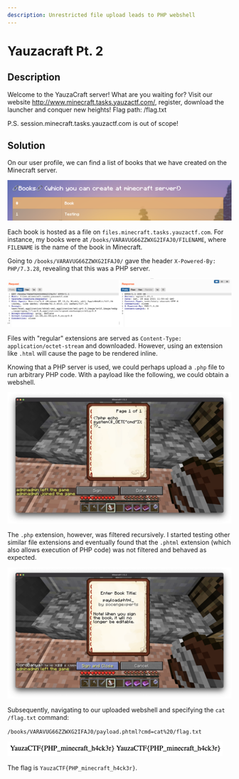 ```yaml
---
description: Unrestricted file upload leads to PHP webshell
---
```


# Yauzacraft Pt. 2

## Description

Welcome to the YauzaCraft server! What are you waiting for? Visit our website http://www.minecraft.tasks.yauzactf.com/, register, download the launcher and conquer new heights! Flag path: /flag.txt

P.S. session.minecraft.tasks.yauzactf.com is out of scope!

## Solution

On our user profile, we can find a list of books that we have created on the Minecraft server.

![](<../../.gitbook/assets/Screenshot 2021-08-30 at 11.51.03 AM.png>)

Each book is hosted as a file on `files.minecraft.tasks.yauzactf.com`. For instance, my books were at `/books/VARAVUG66ZZWXG2IFAJ0/FILENAME`, where `FILENAME` is the name of the book in Minecraft.

Going to `/books/VARAVUG66ZZWXG2IFAJ0/` gave the header `X-Powered-By: PHP/7.3.28`, revealing that this was a PHP server.

![](<../../.gitbook/assets/image (65).png>)

Files with "regular" extensions are served as `Content-Type: application/octet-stream` and downloaded. However, using an extension like `.html` will cause the page to be rendered inline.

Knowing that a PHP server is used, we could perhaps upload a `.php` file to run arbitrary PHP code. With a payload like the following, we could obtain a webshell.

![](<../../.gitbook/assets/image (66).png>)

The `.php` extension, however, was filtered recursively. I started testing other similar file extensions and eventually found that the `.phtml` extension (which also allows execution of PHP code) was not filtered and behaved as expected.

![](<../../.gitbook/assets/image (67).png>)

Subsequently, navigating to our uploaded webshell and specifying the `cat /flag.txt` command:

`/books/VARAVUG66ZZWXG2IFAJ0/payload.phtml?cmd=cat%20/flag.txt`

![](<../../.gitbook/assets/Screenshot 2021-08-30 at 12.01.47 PM.png>)

The flag is `YauzaCTF{PHP_minecraft_h4ck3r}`.
